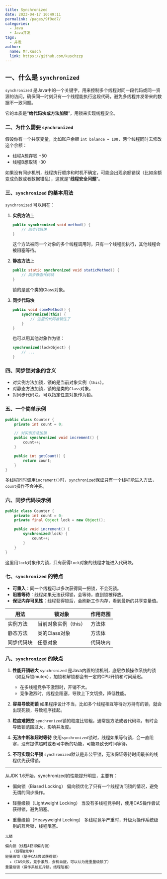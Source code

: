 ```yaml
---
title: Synchronized
date: 2023-04-17 10:49:11
permalink: /pages/9f9ed7/
categories:
  - Java
  - Java并发
tags:
  - 并发
author:
  name: Mr.Kusch
  link: https://github.com/kuschzzp
---
```

## 一、什么是 `synchronized`

`synchronized` 是Java中的一个关键字，用来控制多个线程对同一段代码或同一资源的访问，确保同一时刻只有一个线程能执行这段代码，避免多线程并发带来的数据不一致问题。

它的本质是“**给代码块或方法加锁**”，用锁来实现线程安全。

### 二、为什么需要 `synchronized`

假设你有一个共享变量，比如账户余额 `int balance = 100`，两个线程同时去修改这个余额：

* 线程A想存钱 +50
* 线程B想取钱 -30

如果没有同步机制，线程执行顺序和时机不确定，可能会出现余额错误（比如余额变成负数或者数据错乱），这就是“**线程安全问题**”。

### 三、`synchronized` 的基本用法

`synchronized` 可以用在：

1. **实例方法**上

   ```java
   public synchronized void method() {
       // 同步代码块
   }
   ```

   这个方法被同一个对象的多个线程调用时，只有一个线程能执行，其他线程会被阻塞等待。

2. **静态方法**上

   ```java
   public static synchronized void staticMethod() {
       // 同步静态代码块
   }
   ```

   锁的是这个类的Class对象。

3. **同步代码块**

   ```java
   public void someMethod() {
       synchronized(this) {
           // 这里的代码被锁住了
       }
   }
   ```

   也可以用其他对象作为锁：

   ```java
   synchronized(lockObject) {
       // ...
   }
   ```



### 四、同步锁对象的含义

* 对实例方法加锁，锁的是当前对象实例（`this`）。
* 对静态方法加锁，锁的是类的`Class`对象。
* 对同步代码块，可以指定任意对象作为锁。



### 五、一个简单示例

```java
public class Counter {
    private int count = 0;

    // 对实例方法加锁
    public synchronized void increment() {
        count++;
    }

    public int getCount() {
        return count;
    }
}
```

多线程同时调用`increment()`时，`synchronized`保证只有一个线程能进入方法，`count`操作不会冲突。


### 六、同步代码块示例

```java
public class Counter {
    private int count = 0;
    private final Object lock = new Object();

    public void increment() {
        synchronized(lock) {
            count++;
        }
    }
}
```

这里用`lock`对象作为锁，只有获得`lock`对象的线程才能进入代码块。

### 七、`synchronized` 的特点

* **可重入**：同一个线程可以多次获得同一把锁，不会死锁。
* **阻塞等待**：线程如果无法获得锁，会等待，直到锁被释放。
* **保证内存可见性**：线程获得锁后，会刷新工作内存，看到最新的共享变量值。


| 用法    | 锁对象          | 作用范围 |
| ----- | ------------ | ---- |
| 实例方法  | 当前对象实例（this） | 方法体  |
| 静态方法  | 类的Class对象    | 方法体  |
| 同步代码块 | 任意对象         | 代码块内 |


### 八、`synchronized` 的缺点

1. **性能开销较大**
   `synchronized` 是Java内置的锁机制，底层依赖操作系统的锁（如互斥锁mutex），加锁和解锁都会有一定的CPU开销和时间延迟。

    * 在多线程竞争不激烈时，开销不大。
    * 竞争激烈时，线程会阻塞，导致上下文切换，降低性能。

2. **容易导致死锁**
   如果程序设计不当，比如多个线程相互等待对方持有的锁，就会出现死锁，导致程序挂起。

3. **粒度难把控**
   `synchronized`锁的粒度比较粗，通常是方法或者代码块，有时会导致锁范围过大，影响并发度。

4. **无法中断和超时等待**
   使用`synchronized`锁时，线程如果等待锁，会一直阻塞，没有提供超时或者可中断的功能，可能导致长时间等待。

5. **不可实现公平锁**
   `synchronized`默认是非公平锁，无法保证等待时间最长的线程优先获得锁。
--- 

从JDK 1.6开始，synchronized的性能提升明显，主要有：  

- 偏向锁（Biased Locking）
  偏向锁优化了只有一个线程访问锁的情况，避免无谓的同步操作。

- 轻量级锁（Lightweight Locking）
  当没有多线程竞争时，使用CAS操作尝试获得锁，避免阻塞。

- 重量级锁（Heavyweight Locking）
  多线程竞争严重时，升级为操作系统级别的互斥锁，线程阻塞。

```text
无锁
  ↓
偏向锁（线程A获得偏向锁）
  ↓（线程B竞争）
轻量级锁（基于CAS尝试获得锁）
  ↓（CAS失败，竞争激烈，会有自旋，可以认为是重量级锁了）
重量级锁（操作系统互斥锁，线程阻塞）
```
--- 


